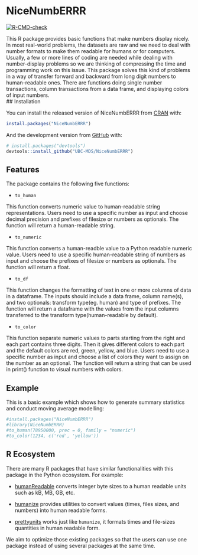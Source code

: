 
<!-- README.md is generated from README.Rmd. Please edit that file -->

# NiceNumbERRR

<!-- badges: start -->

[![R-CMD-check](https://github.com/UBC-MDS/NiceNumbERRR/workflows/R-CMD-check/badge.svg)](https://github.com/UBC-MDS/NiceNumbERRR/actions)
<!-- badges: end -->

This R package provides basic functions that make numbers display
nicely. In most real-world problems, the datasets are raw and we need to
deal with number formats to make them readable for humans or for
computers. Usually, a few or more lines of coding are needed while
dealing with number-display problems so we are thinking of compressing
the time and programming work on this issue. This package solves this
kind of problems in a way of transfer forward and backward from long
digit numbers to human-readable ones. There are functions doing single
number transactions, column transactions from a data frame, and
displaying colors of input numbers.  
\#\# Installation

You can install the released version of NiceNumbERRR from
[CRAN](https://CRAN.R-project.org) with:

``` r
install.packages("NiceNumbERRR")
```

And the development version from [GitHub](https://github.com/) with:

``` r
# install.packages("devtools")
devtools::install_github("UBC-MDS/NiceNumbERRR")
```

## Features

The package contains the following five functions:

  - `to_human`

This function converts numeric value to human-readable string
representations. Users need to use a specific number as input and choose
decimal precision and prefixes of filesize or numbers as optionals. The
function will return a human-readable string.

  - `to_numeric`

This function converts a human-readble value to a Python readable
numeric value. Users need to use a specific human-readable string of
numbers as input and choose the prefixes of filesize or numbers as
optionals. The function will return a float.

  - `to_df`

This function changes the formatting of text in one or more columns of
data in a dataframe. The inputs should include a data frame, column
name(s), and two optionals: transform type(eg. human) and type of
prefixes. The function will return a dataframe with the values from the
input columns transferred to the transform type(human-readable by
default).

  - `to_color`

This function separate numeric values to parts starting from the right
and each part contains three digits. Then it gives different colors to
each part and the default colors are red, green, yellow, and blue. Users
need to use a specific number as input and choose a list of colors they
want to assign on the number as an optional. The function will return a
string that can be used in print() function to visual numbers with
colors.

## Example

This is a basic example which shows how to generate summary statistics
and conduct moving average modelling:

``` r
#install.packages("NiceNumbERRR")
#library(NiceNumbERRR)
#to_human(78950000, prec = 0, family = "numeric") 
#to_color(1234, c('red', 'yellow'))
```

## R Ecosystem

There are many R packages that have similar functionalities with this
package in the Python ecosystem. For example:

  - [humanReadable](https://www.rdocumentation.org/packages/gdata/versions/2.18.0/topics/humanReadable)
    converts integer byte sizes to a human readable units such as kB,
    MB, GB, etc.

  - [humanize](https://github.com/gerrymanoim/humanize) provides
    utilities to convert values (times, files sizes, and numbers) into
    human readable forms.

  - [prettyunits](https://github.com/r-lib/prettyunits) works just like
    `humanize`, it formats times and file-sizes quantities in human
    readable form.

We aim to optimize those existing packages so that the users can use one
package instead of using several packages at the same time.
